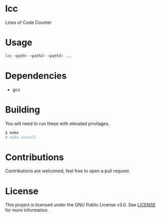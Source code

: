 # lcc

Lines of Code Counter

# Usage
```sh
lcc <path> <path2> <path3> ...
```

# Dependencies

- gcc

# Building

You will need to run these with elevated privilages.

```sh
$ make 
# make install
```

# Contributions
Contributions are welcomed, feel free to open a pull request.

# License
This project is licensed under the GNU Public License v3.0. See [LICENSE](https://github.com/night0721/lcc/blob/master/LICENSE) for more information.
